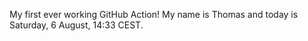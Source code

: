 My first ever working GitHub Action!
My name is Thomas and today is Saturday, 6 August, 14:33 CEST. 
